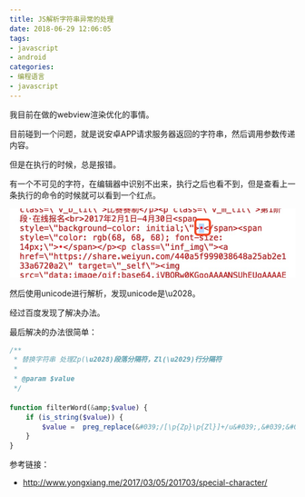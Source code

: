 ```yaml
---
title: JS解析字符串异常的处理
date: 2018-06-29 12:06:05
tags:
- javascript
- android
categories:
- 编程语言
- javascript
---
```

我目前在做的webview渲染优化的事情。

目前碰到一个问题，就是说安卓APP请求服务器返回的字符串，然后调用参数传递内容。

但是在执行的时候，总是报错。

有一个不可见的字符，在编辑器中识别不出来，执行之后也看不到，但是查看上一条执行的命令的时候就可以看到一个红点。

![](/images/30bf6573ae356fbcebe10a74625c60ea.png)

然后使用unicode进行解析，发现unicode是\u2028。

经过百度发现了解决办法。

最后解决的办法很简单：

```php
/**
 * 替换字符串 处理Zp(\u2028)段落分隔符，Zl(\u2029)行分隔符
 *
 * @param $value
 */

function filterWord(&amp;$value) {
    if (is_string($value)) {
        $value =  preg_replace(&#039;/[\p{Zp}\p{Zl}]+/u&#039;,&#039;&#039;,$value);
    }
}
```

参考链接：

- http://www.yongxiang.me/2017/03/05/201703/special-character/
